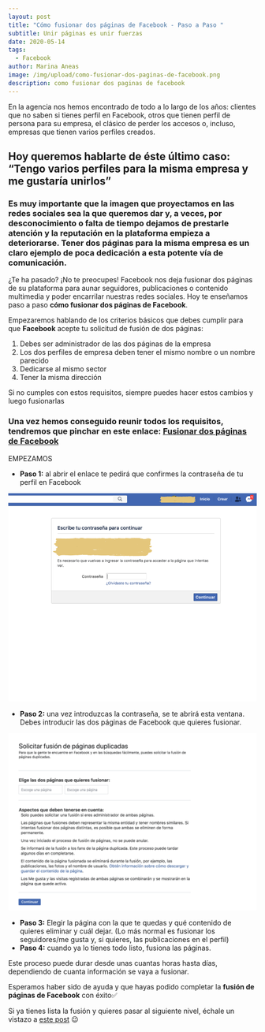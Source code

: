 ```yaml
---
layout: post
title: "Cómo fusionar dos páginas de Facebook - Paso a Paso "
subtitle: Unir páginas es unir fuerzas
date: 2020-05-14
tags:
  - Facebook
author: Marina Aneas
image: /img/upload/como-fusionar-dos-paginas-de-facebook.png
description: como fusionar dos paginas de facebook
---
```

En la agencia nos hemos encontrado de todo a lo largo de los años: clientes que no saben si tienes perfil en Facebook, otros que tienen perfil de persona para su empresa, el clásico de perder los accesos o, incluso, empresas que tienen varios perfiles creados.

## Hoy queremos hablarte de éste último caso: “Tengo varios perfiles para la misma empresa y me gustaría unirlos”

### Es muy importante que la imagen que proyectamos en las redes sociales sea la que queremos dar y, a veces, por desconocimiento o falta de tiempo dejamos de prestarle atención y la reputación en la plataforma empieza a deteriorarse. Tener dos páginas para la misma empresa es un claro ejemplo de poca dedicación a esta potente vía de comunicación.

¿Te ha pasado? ¡No te preocupes! Facebook nos deja fusionar dos páginas de su plataforma para aunar seguidores, publicaciones o contenido multimedia y poder encarrilar nuestras redes sociales. Hoy te enseñamos paso a paso **cómo fusionar dos páginas de Facebook**.

Empezaremos hablando de los criterios básicos que debes cumplir para que **Facebook** acepte tu solicitud de fusión de dos páginas:

1. Debes ser administrador de las dos páginas de la empresa
2. Los dos perfiles de empresa deben tener el mismo nombre o un nombre parecido
3. Dedicarse al mismo sector
4. Tener la misma dirección

Si no cumples con estos requisitos, siempre puedes hacer estos cambios y luego fusionarlas

### Una vez hemos conseguido reunir todos los requisitos, tendremos que pinchar en este enlace: [Fusionar dos páginas de Facebook](https://www.facebook.com/pages/merge/)

EMPEZAMOS

* **Paso 1:** al abrir el enlace te pedirá que confirmes la contraseña de tu perfil en Facebook

[![](/img/upload/fusionar-facebook-step-1.png "")](/img/upload/fusionar-facebook-step-1.png "")

* **Paso 2:** una vez introduzcas la contraseña, se te abrirá esta ventana. Debes introducir las dos páginas de Facebook que quieres fusionar.

[![](/img/upload/fusionar-facebook-step-2.png)](/img/upload/fusionar-facebook-step-2.png)

* **Paso 3:** Elegir la página con la que te quedas y qué contenido de quieres eliminar y cuál dejar. (Lo más normal es fusionar los seguidores/me gusta y, si quieres, las publicaciones en el perfil)
* **Paso 4:** cuando ya lo tienes todo listo, fusiona las páginas.

Este proceso puede durar desde unas cuantas horas hasta días, dependiendo de cuanta información se vaya a fusionar.

Esperamos haber sido de ayuda y que hayas podido completar la **fusión de páginas de Facebook** con éxito✅

Si ya tienes lista la fusión y quieres pasar al siguiente nivel, échale un vistazo a [este post](https://supertu.es/blog/optimizar-pagina-facebook-empresa/) 😉